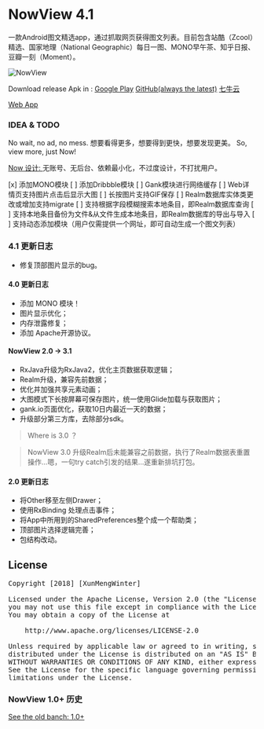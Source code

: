 # NowView 4.1

一款Android图文精选app，通过抓取网页获得图文列表。目前包含站酷（Zcool）精选、国家地理（National Geographic）每日一图、MONO早午茶、知乎日报、豆瓣一刻（Moment）。

![NowView](https://raw.githubusercontent.com/XunMengWinter/source/master/gif/NowView.gif)

Download release Apk in :
[Google Play](https://play.google.com/store/apps/details?id=top.wefor.nowview)
[GitHub(always the latest)](https://raw.githubusercontent.com/XunMengWinter/source/master/apk/NowView.apk)
[七牛云](http://p198xpq7l.bkt.clouddn.com/NowView.apk)

[Web App](http://www.wefor.top/now)

### IDEA & TODO
No wait, no ad, no mess.
想要看得更多，想要得到更快，想要发现更美。
So, view more, just Now!

[Now 设计: ](https://www.jianshu.com/p/411402059f6b)无账号、无后台、依赖最小化，不过度设计，不打扰用户。

[x] 添加MONO模块
[ ] 添加Dribbble模块
[ ] Gank模块进行网络缓存
[ ] Web详情页支持图片点击后显示大图
[ ] 长按图片支持GIF保存
[ ] Realm数据库实体类更改或增加支持migrate
[ ] 支持根据字段模糊搜索本地条目，即Realm数据库查询
[ ] 支持本地条目备份为文件&从文件生成本地条目，即Realm数据库的导出与导入
[ ] 支持动态添加模块（用户仅需提供一个网址，即可自动生成一个图文列表）


### 4.1 更新日志
* 修复顶部图片显示的bug。

#### 4.0 更新日志
* 添加 MONO 模块！
* 图片显示优化；
* 内存泄露修复；
* 添加 Apache开源协议。


#### NowView 2.0 -> 3.1
* RxJava升级为RxJava2，优化主页数据获取逻辑；
* Realm升级，兼容先前数据；
* 优化并加强共享元素动画；
* 大图模式下长按屏幕可保存图片，统一使用Glide加载与获取图片；
* gank.io页面优化，获取10日内最近一天的数据；
* 升级部分第三方库，去除部分sdk。

> Where is 3.0 ？

> NowView 3.0 升级Realm后未能兼容之前数据，执行了Realm数据表重置操作...嗯，一句try catch引发的结果...遂重新排坑打包。


#### 2.0 更新日志
* 将Other移至左侧Drawer；
* 使用RxBinding 处理点击事件；
* 将App中所用到的SharedPreferences整个成一个帮助类；
* 顶部图片选择逻辑完善；
* 包结构改动。


## License
<pre>
Copyright [2018] [XunMengWinter]

Licensed under the Apache License, Version 2.0 (the "License");
you may not use this file except in compliance with the License.
You may obtain a copy of the License at

    http://www.apache.org/licenses/LICENSE-2.0

Unless required by applicable law or agreed to in writing, software
distributed under the License is distributed on an "AS IS" BASIS,
WITHOUT WARRANTIES OR CONDITIONS OF ANY KIND, either express or implied.
See the License for the specific language governing permissions and
limitations under the License.
</pre>


### NowView 1.0+ 历史
[See the old banch: 1.0+](https://github.com/XunMengWinter/Now/tree/master)
